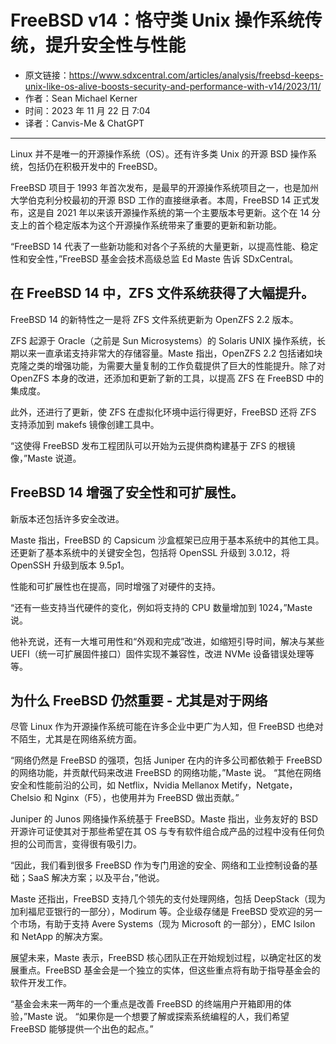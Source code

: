 # &#x20;FreeBSD v14：恪守类 Unix 操作系统传统，提升安全性与性能

- 原文链接：<https://www.sdxcentral.com/articles/analysis/freebsd-keeps-unix-like-os-alive-boosts-security-and-performance-with-v14/2023/11/>
- 作者：Sean Michael Kerner
- 时间：2023 年 11 月 22 日 7:04
- 译者：Canvis-Me & ChatGPT

- - -

Linux 并不是唯一的开源操作系统（OS）。还有许多类 Unix 的开源 BSD 操作系统，包括仍在积极开发中的 FreeBSD。

FreeBSD 项目于 1993 年首次发布，是最早的开源操作系统项目之一，也是加州大学伯克利分校最初的开源 BSD 工作的直接继承者。本周，FreeBSD 14 正式发布，这是自 2021 年以来该开源操作系统的第一个主要版本号更新。这个在 14 分支上的首个稳定版本为这个开源操作系统带来了重要的更新和新功能。

“FreeBSD 14 代表了一些新功能和对各个子系统的大量更新，以提高性能、稳定性和安全性，”FreeBSD 基金会技术高级总监 Ed Maste 告诉 SDxCentral。

## 在 FreeBSD 14 中，ZFS 文件系统获得了大幅提升。

FreeBSD 14 的新特性之一是将 ZFS 文件系统更新为 OpenZFS 2.2 版本。

ZFS 起源于 Oracle（之前是 Sun Microsystems）的 Solaris UNIX 操作系统，长期以来一直承诺支持非常大的存储容量。Maste 指出，OpenZFS 2.2 包括诸如块克隆之类的增强功能，为需要大量复制的工作负载提供了巨大的性能提升。除了对 OpenZFS 本身的改进，还添加和更新了新的工具，以提高 ZFS 在 FreeBSD 中的集成度。

此外，还进行了更新，使 ZFS 在虚拟化环境中运行得更好，FreeBSD 还将 ZFS 支持添加到 makefs 镜像创建工具中。

“这使得 FreeBSD 发布工程团队可以开始为云提供商构建基于 ZFS 的根镜像，”Maste 说道。

## FreeBSD 14 增强了安全性和可扩展性。

新版本还包括许多安全改进。

Maste 指出，FreeBSD 的 Capsicum 沙盒框架已应用于基本系统中的其他工具。还更新了基本系统中的关键安全包，包括将 OpenSSL 升级到 3.0.12，将 OpenSSH 升级到版本 9.5p1。

性能和可扩展性也在提高，同时增强了对硬件的支持。

“还有一些支持当代硬件的变化，例如将支持的 CPU 数量增加到 1024，”Maste 说。

他补充说，还有一大堆可用性和“外观和完成”改进，如缩短引导时间，解决与某些 UEFI（统一可扩展固件接口）固件实现不兼容性，改进 NVMe 设备错误处理等等。

## 为什么 FreeBSD 仍然重要 - 尤其是对于网络

尽管 Linux 作为开源操作系统可能在许多企业中更广为人知，但 FreeBSD 也绝对不陌生，尤其是在网络系统方面。

“网络仍然是 FreeBSD 的强项，包括 Juniper 在内的许多公司都依赖于 FreeBSD 的网络功能，并贡献代码来改进 FreeBSD 的网络功能，”Maste 说。 “其他在网络安全和性能前沿的公司，如 Netflix，Nvidia Mellanox Metify，Netgate，Chelsio 和 Nginx（F5），也使用并为 FreeBSD 做出贡献。”

Juniper 的 Junos 网络操作系统基于 FreeBSD。Maste 指出，业务友好的 BSD 开源许可证使其对于那些希望在其 OS 与专有软件组合成产品的过程中没有任何负担的公司而言，变得很有吸引力。

“因此，我们看到很多 FreeBSD 作为专门用途的安全、网络和工业控制设备的基础；SaaS 解决方案；以及平台，”他说。

Maste 还指出，FreeBSD 支持几个领先的支付处理网络，包括 DeepStack（现为加利福尼亚银行的一部分），Modirum 等。企业级存储是 FreeBSD 受欢迎的另一个市场，有助于支持 Avere Systems（现为 Microsoft 的一部分），EMC Isilon 和 NetApp 的解决方案。

展望未来，Maste 表示，FreeBSD 核心团队正在开始规划过程，以确定社区的发展重点。FreeBSD 基金会是一个独立的实体，但这些重点将有助于指导基金会的软件开发工作。

“基金会未来一两年的一个重点是改善 FreeBSD 的终端用户开箱即用的体验，”Maste 说。 “如果你是一个想要了解或探索系统编程的人，我们希望 FreeBSD 能够提供一个出色的起点。”
